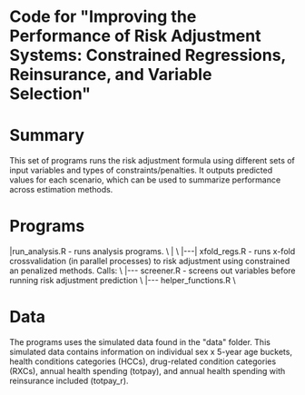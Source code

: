 # Code for "Improving the Performance of Risk Adjustment Systems: Constrained Regressions, Reinsurance, and Variable Selection"

# Summary
This set of programs runs the risk adjustment formula using different sets of input variables
and types of constraints/penalties. It outputs predicted values for each scenario, which can be used
to summarize performance across estimation methods.

# Programs
|run\_analysis.R - runs analysis programs. \\ 
| \\
|---| xfold\_regs.R - runs x-fold crossvalidation (in parallel processes) to risk adjustment using constrained an penalized methods. Calls: \\
    |--- screener.R - screens out variables before running risk adjustment prediction \\
    |--- helper\_functions.R  \\

# Data
The programs uses the simulated data found in the "data" folder. This simulated data contains information on individual sex x 5-year age buckets, health conditions categories (HCCs), drug-related condition categories (RXCs), annual health spending (totpay), and annual health spending with reinsurance included (totpay\_r).
 
